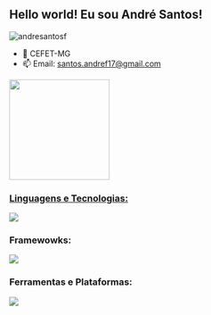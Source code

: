 ## Hello world! Eu sou André Santos!

<p align="left"> <img src="https://komarev.com/ghpvc/?username=andresantosf&label=Profile%20views&color=0e75b6&style=flat" alt="andresantosf" /> </p>

- 🔭 CEFET-MG
- 📫 Email: santos.andref17@gmail.com
  
 <div>
  <a href="https://github.com/AndreFreitasSantos">
  <img height="180em" src="https://github-readme-stats.vercel.app/api/top-langs/?username=andresantosf&layout=compact&langs_count=7&theme=dark"/>
</div>
    
  <h3>Linguagens e Tecnologias:</h3>
  <a href="https://skillicons.dev">
    <img src="https://skillicons.dev/icons?i=js,html,css,ts,c,py,java,mysql,firebase" />
  </a>
  <h3>Framewowks:</h3>
  <a href="https://skillicons.dev">
    <img src="https://skillicons.dev/icons?i=angular,nodejs,spring" />
  </a>

  <h3>Ferramentas e Plataformas:</h3>
  <a href="https://skillicons.dev">
    <img src="https://skillicons.dev/icons?i=git,github,gitlab,spring,eclipse,vscode,figma,jenkins,postman,npm,pycharm,ps,gamemakerstudio" />
  </a>
  
  ##
  
</div>
